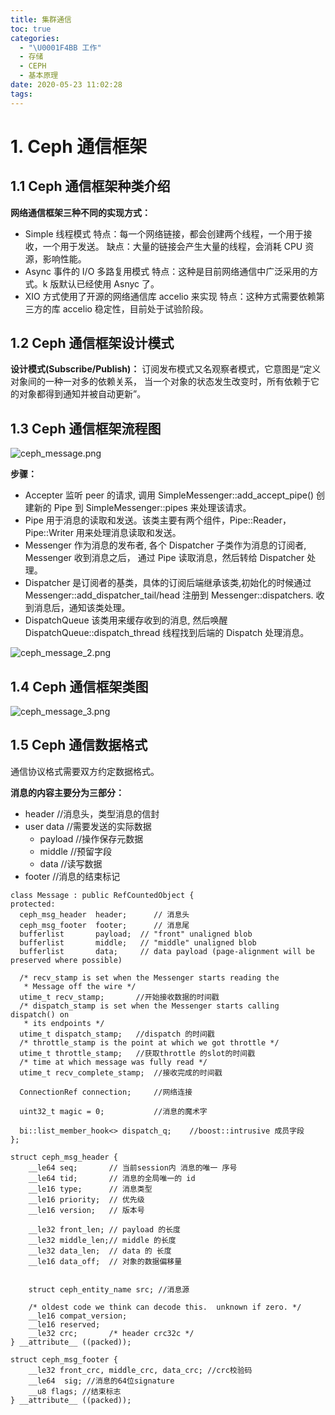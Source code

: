 ```yaml
---
title: 集群通信
toc: true
categories:
  - "\U0001F4BB 工作"
  - 存储
  - CEPH
  - 基本原理
date: 2020-05-23 11:02:28
tags:
---
```


# 1. Ceph 通信框架
## 1.1 Ceph 通信框架种类介绍
**网络通信框架三种不同的实现方式：**
 - Simple 线程模式
    特点：每一个网络链接，都会创建两个线程，一个用于接收，一个用于发送。
    缺点：大量的链接会产生大量的线程，会消耗 CPU 资源，影响性能。
 - Async 事件的 I/O 多路复用模式
    特点：这种是目前网络通信中广泛采用的方式。k 版默认已经使用 Asnyc 了。
 - XIO 方式使用了开源的网络通信库 accelio 来实现
    特点：这种方式需要依赖第三方的库 accelio 稳定性，目前处于试验阶段。

## 1.2 Ceph 通信框架设计模式
**设计模式(Subscribe/Publish)：**
订阅发布模式又名观察者模式，它意图是“定义对象间的一种一对多的依赖关系，
当一个对象的状态发生改变时，所有依赖于它的对象都得到通知并被自动更新”。

## 1.3 Ceph 通信框架流程图
![ceph_message.png](https://upload-images.jianshu.io/upload_images/2099201-8662667e6a06e931.png)

**步骤：**
 - Accepter 监听 peer 的请求, 调用 SimpleMessenger::add_accept_pipe() 创建新的 Pipe 到 SimpleMessenger::pipes 来处理该请求。
 - Pipe 用于消息的读取和发送。该类主要有两个组件，Pipe::Reader，Pipe::Writer 用来处理消息读取和发送。
 - Messenger 作为消息的发布者, 各个 Dispatcher 子类作为消息的订阅者, Messenger 收到消息之后，  通过 Pipe 读取消息，然后转给 Dispatcher 处理。
 - Dispatcher 是订阅者的基类，具体的订阅后端继承该类,初始化的时候通过 Messenger::add_dispatcher_tail/head 注册到 Messenger::dispatchers. 收到消息后，通知该类处理。
 - DispatchQueue 该类用来缓存收到的消息, 然后唤醒 DispatchQueue::dispatch_thread 线程找到后端的 Dispatch 处理消息。

![ceph_message_2.png](https://upload-images.jianshu.io/upload_images/2099201-f7e6ef5c9d3fe38f.png)


## 1.4 Ceph 通信框架类图
![ceph_message_3.png](https://upload-images.jianshu.io/upload_images/2099201-a7d2248cb9963f1d.png)

## 1.5 Ceph 通信数据格式
通信协议格式需要双方约定数据格式。

**消息的内容主要分为三部分：**
 - header              //消息头，类型消息的信封
 - user data          //需要发送的实际数据
   - payload     //操作保存元数据
   - middle      //预留字段
   - data          //读写数据
 - footer             //消息的结束标记
```plain
class Message : public RefCountedObject {
protected:
  ceph_msg_header  header;      // 消息头
  ceph_msg_footer  footer;		// 消息尾
  bufferlist       payload;  // "front" unaligned blob
  bufferlist       middle;   // "middle" unaligned blob
  bufferlist       data;     // data payload (page-alignment will be preserved where possible)

  /* recv_stamp is set when the Messenger starts reading the
   * Message off the wire */
  utime_t recv_stamp;		//开始接收数据的时间戳
  /* dispatch_stamp is set when the Messenger starts calling dispatch() on
   * its endpoints */
  utime_t dispatch_stamp;	//dispatch 的时间戳
  /* throttle_stamp is the point at which we got throttle */
  utime_t throttle_stamp;	//获取throttle 的slot的时间戳
  /* time at which message was fully read */
  utime_t recv_complete_stamp;	//接收完成的时间戳

  ConnectionRef connection;		//网络连接

  uint32_t magic = 0;			//消息的魔术字

  bi::list_member_hook<> dispatch_q;	//boost::intrusive 成员字段
};

struct ceph_msg_header {
	__le64 seq;       // 当前session内 消息的唯一 序号
	__le64 tid;       // 消息的全局唯一的 id
	__le16 type;      // 消息类型
	__le16 priority;  // 优先级
	__le16 version;   // 版本号

	__le32 front_len; // payload 的长度
	__le32 middle_len;// middle 的长度
	__le32 data_len;  // data 的 长度
	__le16 data_off;  // 对象的数据偏移量


	struct ceph_entity_name src; //消息源

	/* oldest code we think can decode this.  unknown if zero. */
	__le16 compat_version;
	__le16 reserved;
	__le32 crc;       /* header crc32c */
} __attribute__ ((packed));

struct ceph_msg_footer {
	__le32 front_crc, middle_crc, data_crc; //crc校验码
	__le64  sig; //消息的64位signature
	__u8 flags; //结束标志
} __attribute__ ((packed));
```
